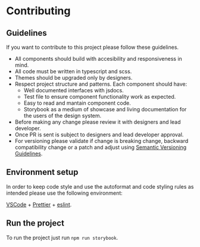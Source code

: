 # Contributing

## Guidelines

If you want to contribute to this project please follow these guidelines.

* All components should build with accesibility and responsiveness in mind.
* All code must be written in typescript and scss.
* Themes should be upgraded only by designers.
* Respect project structure and patterns. Each component should have:
    - Well documented interfaces with jsdocs.
    - Test file to ensure component functionality work as expected.
    - Easy to read and mantain component code.
    - Storybook as a medium of showcase and living documentation for  the users of the design system.
* Before making any change please review it with designers and lead developer.
* Once PR is sent is subject to designers and lead developer approval.
* For versioning please validate if change is breaking change, backward compatibility change or a patch and adjust using [Semantic Versioning Guidelines](https://semver.org/).

## Environment setup

In order to keep code style and use the autoformat and code styling rules as intended please use the following environment:

[VSCode](https://code.visualstudio.com/) + [Prettier](https://marketplace.visualstudio.com/items?itemName=esbenp.prettier-vscode) + [eslint](https://marketplace.visualstudio.com/items?itemName=dbaeumer.vscode-eslint).


## Run the project

To run the project just run `npm run storybook`.